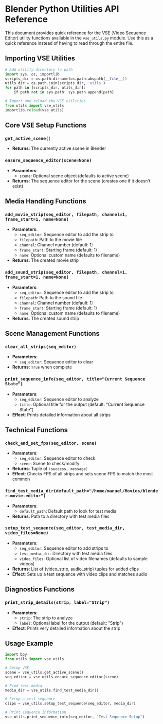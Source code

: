 # Blender Python Utilities API Reference

This document provides quick reference for the VSE (Video Sequence Editor) utility functions available in the `vse_utils.py` module. Use this as a quick reference instead of having to read through the entire file.

## Importing VSE Utilities

```python
# Add utility directory to path
import sys, os, importlib
scripts_dir = os.path.dirname(os.path.abspath(__file__))
utils_dir = os.path.join(scripts_dir, 'utils')
for path in [scripts_dir, utils_dir]:
    if path not in sys.path: sys.path.append(path)

# Import and reload the VSE utilities
from utils import vse_utils
importlib.reload(vse_utils)
```

## Core VSE Setup Functions

### `get_active_scene()`
- **Returns**: The currently active scene in Blender

### `ensure_sequence_editor(scene=None)`
- **Parameters**:
  - `scene`: Optional scene object (defaults to active scene)
- **Returns**: The sequence editor for the scene (creates one if it doesn't exist)

## Media Handling Functions

### `add_movie_strip(seq_editor, filepath, channel=1, frame_start=1, name=None)`
- **Parameters**:
  - `seq_editor`: Sequence editor to add the strip to
  - `filepath`: Path to the movie file
  - `channel`: Channel number (default: 1)
  - `frame_start`: Starting frame (default: 1)
  - `name`: Optional custom name (defaults to filename)
- **Returns**: The created movie strip

### `add_sound_strip(seq_editor, filepath, channel=1, frame_start=1, name=None)`
- **Parameters**:
  - `seq_editor`: Sequence editor to add the strip to
  - `filepath`: Path to the sound file
  - `channel`: Channel number (default: 1)
  - `frame_start`: Starting frame (default: 1)
  - `name`: Optional custom name (defaults to filename)
- **Returns**: The created sound strip

## Scene Management Functions

### `clear_all_strips(seq_editor)`
- **Parameters**:
  - `seq_editor`: Sequence editor to clear
- **Returns**: `True` when complete

### `print_sequence_info(seq_editor, title="Current Sequence State")`
- **Parameters**:
  - `seq_editor`: Sequence editor to analyze
  - `title`: Optional title for the output (default: "Current Sequence State")
- **Effect**: Prints detailed information about all strips

## Technical Functions

### `check_and_set_fps(seq_editor, scene)`
- **Parameters**:
  - `seq_editor`: Sequence editor to check
  - `scene`: Scene to check/modify
- **Returns**: Tuple of `(success, message)`
- **Effect**: Checks FPS of all strips and sets scene FPS to match the most common

### `find_test_media_dir(default_path="/home/manuel/Movies/blender-movie-editor")`
- **Parameters**:
  - `default_path`: Default path to look for test media
- **Returns**: Path to a directory with test media files

### `setup_test_sequence(seq_editor, test_media_dir, video_files=None)`
- **Parameters**:
  - `seq_editor`: Sequence editor to add strips to
  - `test_media_dir`: Directory with test media files
  - `video_files`: Optional list of video filenames (defaults to sample videos)
- **Returns**: List of (video_strip, audio_strip) tuples for added clips
- **Effect**: Sets up a test sequence with video clips and matches audio

## Diagnostics Functions

### `print_strip_details(strip, label="Strip")`
- **Parameters**:
  - `strip`: The strip to analyze
  - `label`: Optional label for the output (default: "Strip")
- **Effect**: Prints very detailed information about the strip

## Usage Example

```python
import bpy
from utils import vse_utils

# Setup VSE
scene = vse_utils.get_active_scene()
seq_editor = vse_utils.ensure_sequence_editor(scene)

# Find test media
media_dir = vse_utils.find_test_media_dir()

# Setup a test sequence
clips = vse_utils.setup_test_sequence(seq_editor, media_dir)

# Print sequence information
vse_utils.print_sequence_info(seq_editor, "Test Sequence Setup") 